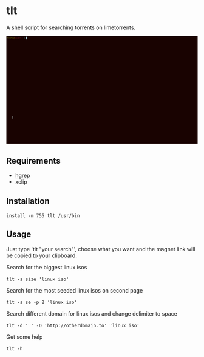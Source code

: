 # tlt
A shell script for searching torrents on limetorrents.

![example](example.gif)

## Requirements

 - [hgrep](https://github.com/TUVIMEN/hgrep)
 - xclip

## Installation
    install -m 755 tlt /usr/bin

## Usage

Just type 'tlt "your search"', choose what you want and the magnet link will be copied to your clipboard.

Search for the biggest linux isos

    tlt -s size 'linux iso'

Search for the most seeded linux isos on second page

    tlt -s se -p 2 'linux iso'

Search different domain for linux isos and change delimiter to space

    tlt -d ' ' -D 'http://otherdomain.to' 'linux iso'

Get some help

    tlt -h
